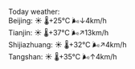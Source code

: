 Today weather:  
Beijing: ☀️   🌡️+25°C 🌬️↓4km/h  
Tianjin: ☀️   🌡️+37°C 🌬️↗13km/h  
Shijiazhuang: ☀️   🌡️+32°C 🌬️↗4km/h  
Tangshan: ☀️   🌡️+35°C 🌬️↑4km/h  
